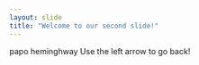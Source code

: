 ```yaml
---
layout: slide
title: "Welcome to our second slide!"
---
```

papo heminghway
Use the left arrow to go back!
